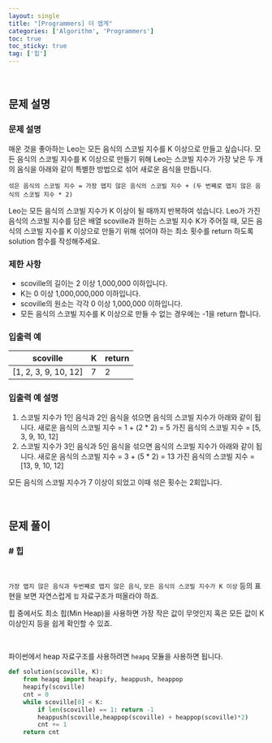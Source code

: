 ```yaml
---
layout: single
title: "[Programmers] 더 맵게"
categories: ['Algorithm', 'Programmers']
toc: true
toc_sticky: true
tag: ['힙']
---
```




<br>

## 문제 설명

### 문제 설명

매운 것을 좋아하는 Leo는 모든 음식의 스코빌 지수를 K 이상으로 만들고 싶습니다. 모든 음식의 스코빌 지수를 K 이상으로 만들기 위해 Leo는 스코빌 지수가 가장 낮은 두 개의 음식을 아래와 같이 특별한 방법으로 섞어 새로운 음식을 만듭니다.

```
섞은 음식의 스코빌 지수 = 가장 맵지 않은 음식의 스코빌 지수 + (두 번째로 맵지 않은 음식의 스코빌 지수 * 2)
```

Leo는 모든 음식의 스코빌 지수가 K 이상이 될 때까지 반복하여 섞습니다.
Leo가 가진 음식의 스코빌 지수를 담은 배열 scoville과 원하는 스코빌 지수 K가 주어질 때, 모든 음식의 스코빌 지수를 K 이상으로 만들기 위해 섞어야 하는 최소 횟수를 return 하도록 solution 함수를 작성해주세요.

### 제한 사항

* scoville의 길이는 2 이상 1,000,000 이하입니다.
* K는 0 이상 1,000,000,000 이하입니다.
* scoville의 원소는 각각 0 이상 1,000,000 이하입니다.
* 모든 음식의 스코빌 지수를 K 이상으로 만들 수 없는 경우에는 -1을 return 합니다.

### 입출력 예

| scoville             | K    | return |
| -------------------- | ---- | ------ |
| [1, 2, 3, 9, 10, 12] | 7    | 2      |

### 입출력 예 설명

1. 스코빌 지수가 1인 음식과 2인 음식을 섞으면 음식의 스코빌 지수가 아래와 같이 됩니다.
   새로운 음식의 스코빌 지수 = 1 + (2 * 2) = 5
   가진 음식의 스코빌 지수 = [5, 3, 9, 10, 12]
2. 스코빌 지수가 3인 음식과 5인 음식을 섞으면 음식의 스코빌 지수가 아래와 같이 됩니다.
   새로운 음식의 스코빌 지수 = 3 + (5 * 2) = 13
   가진 음식의 스코빌 지수 = [13, 9, 10, 12]

모든 음식의 스코빌 지수가 7 이상이 되었고 이때 섞은 횟수는 2회입니다.

<br>

## 문제 풀이

### \# 힙

<br>

`가장 맵지 않은 음식과 두번째로 맵지 않은 음식`, `모든 음식의 스코빌 지수가 K 이상` 등의 표현을 보면 자연스럽게 `힙` 자료구조가 떠올라야 하죠. 

힙 중에서도 최소 힙(Min Heap)을 사용하면 가장 작은 값이 무엇인지 혹은 모든 값이 K 이상인지 등을 쉽게 확인할 수 있죠. 

<br>

파이썬에서 heap 자료구조를 사용하려면 `heapq` 모듈을 사용하면 됩니다. 

```python
def solution(scoville, K):
    from heapq import heapify, heappush, heappop
    heapify(scoville)
    cnt = 0
    while scoville[0] < K:
        if len(scoville) == 1: return -1
        heappush(scoville,heappop(scoville) + heappop(scoville)*2)
        cnt += 1
    return cnt
```

